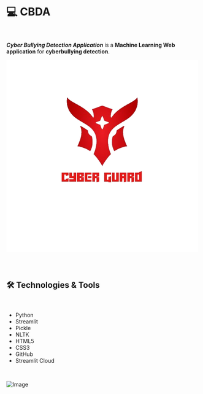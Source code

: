 # 💻 CBDA
<br>

_**Cyber Bullying Detection Application**_ is a  **Machine Learning Web application** for **cyberbullying detection**.


![Image](https://github.com/pravin1237/CBDA/blob/main/icons/logo.png)


###





<br>



## 🛠 Technologies & Tools
<br>

- Python
- Streamlit
- Pickle
- NLTK
- HTML5
- CSS3
- GitHub
- Streamlit Cloud

<br>

![Image](https://user-images.githubusercontent.com/51766689/226749340-ca1d14f0-901a-48ae-a645-074a4d3b3410.png)

